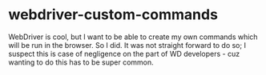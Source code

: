 # webdriver-custom-commands
WebDriver is cool, but I want to be able to create my own commands which will be run in the browser. So I did. It was not straight forward to do so; I suspect this is case of negligence on the part of WD developers - cuz wanting to do this has to be super common.
